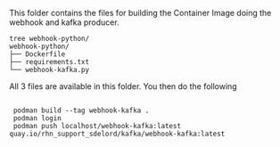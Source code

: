 This folder contains the files for building the Container Image doing the webhook and kafka producer.

```
tree webhook-python/
webhook-python/
├── Dockerfile
├── requirements.txt
└── webhook-kafka.py

```

All 3 files are available in this folder. 
You then do the following

```

 podman build --tag webhook-kafka .
 podman login
 podman push localhost/webhook-kafka:latest quay.io/rhn_support_sdelord/kafka/webhook-kafka:latest

```
